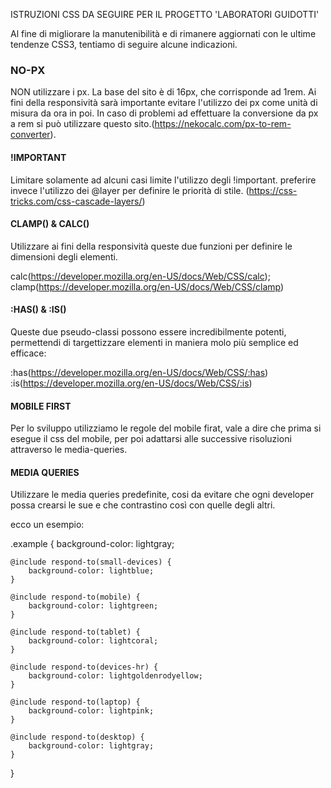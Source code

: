 ISTRUZIONI CSS DA SEGUIRE PER IL PROGETTO 'LABORATORI GUIDOTTI'


Al fine di migliorare la manutenibilità e di rimanere aggiornati con le ultime tendenze CSS3, tentiamo di seguire alcune indicazioni.

### **NO-PX** 

NON utilizzare i px.
La base del sito è di 16px, che corrisponde ad 1rem.
Ai fini della responsività sarà importante evitare l'utilizzo dei px come unità di misura da ora in poi.
In caso di problemi ad effettuare la conversione da px a rem si può utilizzare questo sito.(https://nekocalc.com/px-to-rem-converter). 


#### **!IMPORTANT**

Limitare solamente ad alcuni casi limite l'utilizzo degli !important.
preferire invece l'utilizzo dei @layer per definire le priorità di stile. (https://css-tricks.com/css-cascade-layers/)

#### **CLAMP()** & **CALC()**

Utilizzare ai fini della responsività queste due funzioni per definire le dimensioni degli elementi.

calc(https://developer.mozilla.org/en-US/docs/Web/CSS/calc);
clamp(https://developer.mozilla.org/en-US/docs/Web/CSS/clamp)

#### **:HAS()** & **:IS()**

Queste due pseudo-classi possono essere incredibilmente potenti, permettendi di targettizzare elementi in maniera molo più semplice ed efficace:

:has(https://developer.mozilla.org/en-US/docs/Web/CSS/:has)
:is(https://developer.mozilla.org/en-US/docs/Web/CSS/:is)

#### **MOBILE FIRST**
Per lo sviluppo utilizziamo le regole del mobile firat, vale a dire che prima si esegue il css del mobile, per poi adattarsi alle 
successive risoluzioni attraverso le media-queries.

#### **MEDIA QUERIES**

Utilizzare le media queries predefinite, cosi da evitare che ogni developer possa crearsi le sue e che contrastino così con quelle degli altri. 

ecco un esempio:


.example {
    background-color: lightgray;

    @include respond-to(small-devices) {
        background-color: lightblue;
    }

    @include respond-to(mobile) {
        background-color: lightgreen;
    }

    @include respond-to(tablet) {
        background-color: lightcoral;
    }

    @include respond-to(devices-hr) {
        background-color: lightgoldenrodyellow;
    }

    @include respond-to(laptop) {
        background-color: lightpink;
    }

    @include respond-to(desktop) {
        background-color: lightgray;
    }
}
